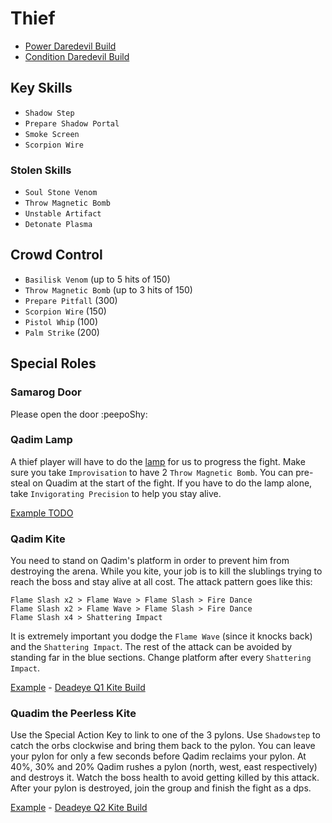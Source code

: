 # Thief

- [Power Daredevil Build](http://gw2skills.net/editor/?PaxAYprlFwaYYsL2JO6LbtcA-zRIYRUzXItEC1mAVUB2eQCjxwbR/ZA-e)
- [Condition Daredevil Build](http://gw2skills.net/editor/?PahAgjlRwQYHMK2JO2W1tMA-zRJYmRJfZEXIEZB4zBJIWCvGQMtB-e)

## Key Skills

- `Shadow Step`
- `Prepare Shadow Portal`
- `Smoke Screen`
- `Scorpion Wire`

### Stolen Skills

- `Soul Stone Venom`
- `Throw Magnetic Bomb`
- `Unstable Artifact`
- `Detonate Plasma`

## Crowd Control

- `Basilisk Venom` (up to 5 hits of 150)
- `Throw Magnetic Bomb` (up to 3 hits of 150)
- `Prepare Pitfall` (300)
- `Scorpion Wire` (150)
- `Pistol Whip` (100)
- `Palm Strike` (200)

## Special Roles

### Samarog Door

Please open the door :peepoShy:

### Qadim Lamp

A thief player will have to do the [lamp](/mechanics/qadim-lamp.md) for us to progress the fight. Make sure you take `Improvisation` to have 2 `Throw Magnetic Bomb`. You can pre-steal on Quadim at the start of the fight. If you have to do the lamp alone, take `Invigorating Precision` to help you stay alive.

[Example TODO]()

### Qadim Kite

You need to stand on Qadim's platform in order to prevent him from destroying the arena. While you kite, your job is to kill the slublings trying to reach the boss and stay alive at all cost. The attack pattern goes like this:

```
Flame Slash x2 > Flame Wave > Flame Slash > Fire Dance
Flame Slash x2 > Flame Wave > Flame Slash > Fire Dance
Flame Slash x4 > Shattering Impact
```

It is extremely important you dodge the `Flame Wave` (since it knocks back) and the `Shattering Impact`. The rest of the attack can be avoided by standing far in the blue sections. Change platform after every `Shattering Impact`.

[Example](https://youtu.be/pa8XaC_oOq8) - [Deadeye Q1 Kite Build](http://gw2skills.net/editor/?PaxAQprlFwwYPMJ2JO8L7vWA-zxQYhomDcH0Xh0SIERCURFY7BJM2DvF9nBA-e)

### Quadim the Peerless Kite

Use the Special Action Key to link to one of the 3 pylons.
Use `Shadowstep` to catch the orbs clockwise and bring them back to the pylon.
You can leave your pylon for only a few seconds before Qadim reclaims your pylon.
At 40%, 30% and 20% Qadim rushes a pylon (north, west, east respectively) and destroys it. Watch the boss health to avoid getting killed by this attack.
After your pylon is destroyed, join the group and finish the fight as a dps.

[Example](https://youtu.be/ne7-TLC8FcE) - [Deadeye Q2 Kite Build](http://gw2skills.net/editor/?PaxAQprlFwwYbsImJO6L7vKA-zxQYhomDcH0Xh0SIERCURFY7BJM2DvF9nBA-e)
